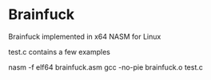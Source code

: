# Brainfuck
Brainfuck implemented in x64 NASM for Linux

test.c contains a few examples

nasm -f elf64 brainfuck.asm
gcc -no-pie brainfuck.o test.c
